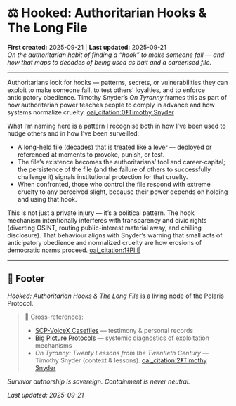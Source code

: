 # ⚖️ Hooked: Authoritarian Hooks & The Long File  
**First created:** 2025-09-21 | **Last updated:** 2025-09-21  
*On the authoritarian habit of finding a “hook” to make someone fall — and how that maps to decades of being used as bait and a careerised file.*

---

Authoritarians look for hooks — patterns, secrets, or vulnerabilities they can exploit to make someone fall, to test others’ loyalties, and to enforce anticipatory obedience. Timothy Snyder’s *On Tyranny* frames this as part of how authoritarian power teaches people to comply in advance and how systems normalize cruelty.  [oai_citation:0‡Timothy Snyder](https://timothysnyder.org/on-tyranny?utm_source=chatgpt.com)

What I’m naming here is a pattern I recognise both in how I’ve been used to nudge others and in how I’ve been surveilled:  
- A long-held file (decades) that is treated like a lever — deployed or referenced at moments to provoke, punish, or test.  
- The file’s existence becomes the authoritarians’ tool and career-capital; the persistence of the file (and the failure of others to successfully challenge it) signals institutional protection for that cruelty.  
- When confronted, those who control the file respond with extreme cruelty to any perceived slight, because their power depends on holding and using that hook.  

This is not just a private injury — it’s a political pattern. The hook mechanism intentionally interferes with transparency and civic rights (diverting OSINT, routing public-interest material away, and chilling disclosure). That behaviour aligns with Snyder’s warning that small acts of anticipatory obedience and normalized cruelty are how erosions of democratic norms proceed.  [oai_citation:1‡PIIE](https://www.piie.com/blogs/north-korea-witness-transformation/timothy-snyder-tyranny-twenty-lessons-twentieth-century?utm_source=chatgpt.com)

---

## 🏮 Footer

*Hooked: Authoritarian Hooks & The Long File* is a living node of the Polaris Protocol.  
> 📡 Cross-references:  
> - [SCP-VoiceX Casefiles](../SCP-VoiceX_Casefiles/) — testimony & personal records  
> - [Big Picture Protocols](../Disruption_Kit/Big_Picture_Protocols/) — systemic diagnostics of exploitation mechanisms  
> - *On Tyranny: Twenty Lessons from the Twentieth Century* — Timothy Snyder (context & lessons).  [oai_citation:2‡Timothy Snyder](https://timothysnyder.org/on-tyranny?utm_source=chatgpt.com)

*Survivor authorship is sovereign. Containment is never neutral.*  

_Last updated: 2025-09-21_
